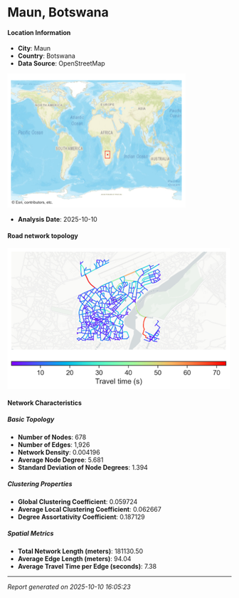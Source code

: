 # Maun, Botswana

#### Location Information

- **City**: Maun
- **Country**: Botswana
- **Data Source**: OpenStreetMap
<img src="Maun_location.png" alt="Maun Location Map" width="400" />

- **Analysis Date**: 2025-10-10

#### Road network topology

<img src="Maun_network_map.png" alt="Maun Road Network Map" width="500"/>

#### Network Characteristics

##### Basic Topology

- **Number of Nodes**: 678
- **Number of Edges**: 1,926
- **Network Density**: 0.004196
- **Average Node Degree**: 5.681
- **Standard Deviation of Node Degrees**: 1.394

##### Clustering Properties

- **Global Clustering Coefficient**: 0.059724
- **Average Local Clustering Coefficient**: 0.062667
- **Degree Assortativity Coefficient**: 0.187129

##### Spatial Metrics

- **Total Network Length (meters)**: 181130.50
- **Average Edge Length (meters)**: 94.04
- **Average Travel Time per Edge (seconds)**: 7.38

---
*Report generated on 2025-10-10 16:05:23*
